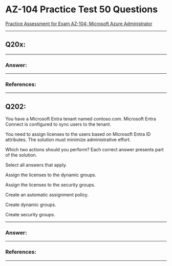 # AZ-104 Practice Test 50 Questions

[Practice Assessment for Exam AZ-104: Microsoft Azure Administrator](https://learn.microsoft.com/en-us/credentials/certifications/azure-administrator/practice/assessment?assessment-type=practice&assessmentId=21&practice-assessment-type=certification)  

---

## Q20x:

---

### Answer:

---

### References:

---

## Q202:

You have a Microsoft Entra tenant named contoso.com. Microsoft Entra Connect is configured to sync users to the tenant.

You need to assign licenses to the users based on Microsoft Entra ID attributes. The solution must minimize administrative effort.

Which two actions should you perform? Each correct answer presents part of the solution.

Select all answers that apply.

Assign the licenses to the dynamic groups.

Assign the licenses to the security groups.

Create an automatic assignment policy.

Create dynamic groups.

Create security groups.

---

### Answer:

---

### References:

---